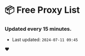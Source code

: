 # :package: Free Proxy List
### Updated every 15 minutes.

- Last updated: `2024-07-11 09:45`

:heart:
